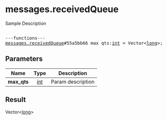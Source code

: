 # messages.receivedQueue

Sample Description

<pre>

---functions---
<a href="../method/messages.receivedQueue.md">messages.receivedQueue</a>#55a5bb66 max_qts:<a href="../type/int.md">int</a> = Vector&lt;<a href="../type/long.md">long</a>&gt;;
</pre>
## Parameters

| Name | Type | Description |
|------|:----:|-------------|
| **max_qts** | <a href="../type/int.md">int</a> | Param description |

## Result

Vector&lt;<a href="../type/long.md">long</a>&gt;

